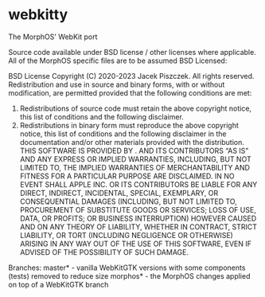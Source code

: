# webkitty
The MorphOS' WebKit port

Source code available under BSD license / other licenses where applicable. All of the MorphOS specific files are to be assumed BSD Licensed:

BSD License
Copyright (C) 2020-2023 Jacek Piszczek. All rights reserved.
Redistribution and use in source and binary forms, with or without modification, are permitted
provided that the following conditions are met:
1. Redistributions of source code must retain the above copyright notice, this list of
conditions and the following disclaimer.
2. Redistributions in binary form must reproduce the above copyright notice, this list of
conditions and the following disclaimer in the documentation and/or other materials
provided with the distribution.
THIS SOFTWARE IS PROVIDED BY <COPYRIGHT HOLDER>. AND ITS CONTRIBUTORS “AS IS”
AND ANY EXPRESS OR IMPLIED WARRANTIES, INCLUDING, BUT NOT LIMITED TO, THE
IMPLIED WARRANTIES OF MERCHANTABILITY AND FITNESS FOR A PARTICULAR PURPOSE
ARE DISCLAIMED. IN NO EVENT SHALL APPLE INC. OR ITS CONTRIBUTORS BE LIABLE FOR
ANY DIRECT, INDIRECT, INCIDENTAL, SPECIAL, EXEMPLARY, OR CONSEQUENTIAL
DAMAGES (INCLUDING, BUT NOT LIMITED TO, PROCUREMENT OF SUBSTITUTE GOODS OR
SERVICES; LOSS OF USE, DATA, OR PROFITS; OR BUSINESS INTERRUPTION) HOWEVER
CAUSED AND ON ANY THEORY OF LIABILITY, WHETHER IN CONTRACT, STRICT LIABILITY,
OR TORT (INCLUDING NEGLIGENCE OR OTHERWISE) ARISING IN ANY WAY OUT OF THE USE
OF THIS SOFTWARE, EVEN IF ADVISED OF THE POSSIBILITY OF SUCH DAMAGE.

Branches:
master* - vanilla WebKitGTK versions with some components (tests) removed to reduce size
morphos* - the MorphOS changes applied on top of a WebKitGTK branch
